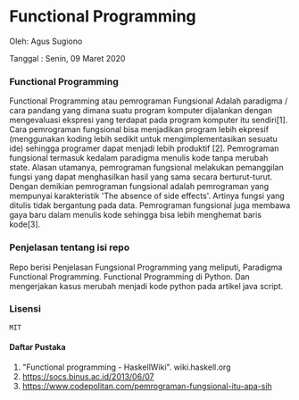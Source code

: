 # Functional Programming

Oleh: Agus Sugiono

Tanggal : Senin, 09 Maret 2020

### Functional Programming
Functional Programming atau pemrograman Fungsional Adalah paradigma / cara pandang
yang dimana suatu program komputer dijalankan dengan mengevaluasi ekspresi yang
terdapat pada program komputer itu sendiri[1]. Cara pemrograman fungsional
bisa menjadikan program lebih ekpresif (menggunakan koding lebih sedikit untuk
mengimplementasikan sesuatu ide) sehingga programer dapat menjadi lebih produktif [2].
Pemrograman fungsional termasuk kedalam paradigma menulis kode tanpa merubah state.
Alasan utamanya, pemrograman fungsional melakukan pemanggilan fungsi yang dapat
menghasilkan hasil yang sama secara berturut-turut. Dengan demikian pemrograman
fungsional adalah pemrograman yang mempunyai karakteristik 'The absence of side effects'.
Artinya fungsi yang ditulis tidak bergantung pada data. Pemrograman fungsional juga
membawa gaya baru dalam menulis kode sehingga bisa lebih menghemat baris kode[3].


### Penjelasan tentang isi repo

Repo berisi Penjelasan Fungsional Programming yang meliputi, Paradigma Functional Programming.
Functional Programming di Python. Dan mengerjakan kasus merubah menjadi kode python pada artikel
java script.

### Lisensi
    MIT
#### Daftar Pustaka

1. "Functional programming - HaskellWiki". wiki.haskell.org
2. https://socs.binus.ac.id/2013/06/07
3. https://www.codepolitan.com/pemrograman-fungsional-itu-apa-sih
